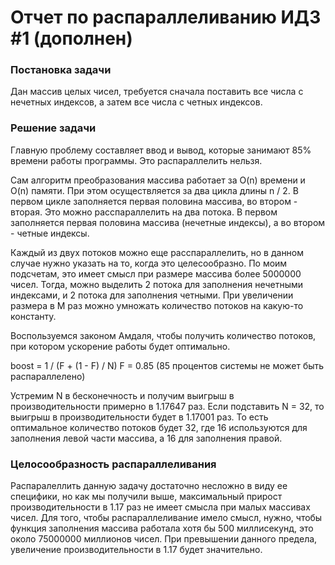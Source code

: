 # Отчет по распараллеливанию ИДЗ #1 (дополнен)

### Постановка задачи
Дан массив целых чисел, требуется сначала поставить все числа с нечетных индексов, а затем все числа с четных индексов.

### Решение задачи
Главную проблему составляет ввод и вывод, которые занимают 85% времени работы программы. Это распараллелить нельзя. 

Сам алгоритм преобразования массива работает за O(n) времени и O(n) памяти. При этом осуществляется за два цикла длины n / 2. В первом цикле заполняется первая половина массива, во втором - вторая. Это можно расспараллелить на два потока. В первом заполняется первая половина массива (нечетные индексы), а во втором - четные индексы. 

Каждый из двух потоков можно еще расспараллелить, но в данном случае нужно указать на то, когда это целесообразно. По моим подсчетам, это имеет смысл при размере массива более 5000000 чисел. Тогда, можно выделить 2 потока для заполнения нечетными индексами, и 2 потока для заполнения четными. При увеличении размера в M раз можно умножать количество потоков на какую-то константу. 

Воспользуемся законом Амдаля, чтобы получить количество потоков, при котором ускорение работы будет оптимально.

boost = 1 / (F + (1 - F) / N)
F = 0.85 (85 процентов системы не может быть распараллелено)

Устремим N в бесконечность и получим выигрыш в производительности примерно в 1.17647 раз. Если подставить N = 32, то выигрыш в производительности будет в 1.17001 раз. То есть оптимальное количество потоков будет 32, где 16 используются для заполнения левой части массива, а 16 для заполнения правой.

### Целосообразность распараллеливания

Распаралеллить данную задачу достаточно несложно в виду ее специфики, но как мы получили выше, максимальный прирост производительности в 1.17 раз не имеет смысла при малых массивах чисел. Для того, чтобы распараллеливание имело смысл, нужно, чтобы функция заполнения массива работала хотя бы 500 миллисекунд, это около 75000000 миллионов чисел. При превышении данного предела, увеличение производительности в 1.17 будет значительно.